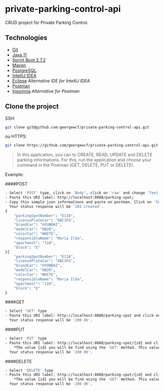 # private-parking-control-api

CRUD project for Private Parking Control.

## Technologies

- [Git](https://git-scm.com)
- [Java 11](https://www.oracle.com/br/java/technologies/javase/jdk11-archive-downloads.html)
- [Sprint Boot 2.7.2](https://spring.io/projects/spring-boot)
- [Maven](https://maven.apache.org/download.cgi) 
- [PostgreSQL](https://www.postgresql.org/download/)
- [IntelliJ IDEA](https://www.jetbrains.com/pt-br/idea/)
- [Eclipse](https://www.eclipse.org/downloads/) *Alternative IDE for IntelliJ IDEA*
- [Postman](https://www.postman.com/downloads/)
- [Insomnia](https://insomnia.rest/download) *Alternative for Postman*


## Clone the project

SSH:
```bash
git clone git@github.com:georgewcf/private-parking-control-api.git
```
ou HTTPS:
```bash
git clone https://github.com/georgewcf/private-parking-control-api.git
```


>In this application, you can to CREATE, READ, UPDATE and DELETE parking informations.
For this, run the application and choose your command in the Postman (GET, DELETE, PUT or DELETE).

Example: 

####POST
```bash
- Select 'POST' type, click on 'Body', click on 'raw' and change 'Text' for 'JSON';
- Paste this URI label: http://localhost:8080/parking-spot;
- Copy this sample json informations and paste on postman. Click on 'Send';
  Your status response will be '201 Created'.
{
    "parkingSpotNumber": "E110",
    "licensePlateCar": "ABC3FG",
    "brandCar": "HYUNDAI",
    "modelCar": "HB20",
    "colorCar": "WHITE",
    "responsibleName": "Maria Ilda",
    "apartment": "110",
    "block": "E"
}{
    "parkingSpotNumber": "E110",
    "licensePlateCar": "ABC3FG",
    "brandCar": "HYUNDAI",
    "modelCar": "HB20",
    "colorCar": "WHITE",
    "responsibleName": "Maria Ilda",
    "apartment": "110",
    "block": "E"
}
```
####GET
```bash
- Select 'GET' type
- Paste this URI label: http://localhost:8080/parking-spot and click on 'Send'.
  Your status response will be '200 OK'.
```

####PUT
```bash
- Select 'PUT' type
- Paste this URI label: http://localhost:8080/parking-spot/{id} and click on 'Send'.
    *The value {id} you will be find using the 'GET' method. This value is an AUTO GENERATE. Copy and paste on URI.
  Your status response will be '200 OK'.

```

####DELETE
```bash
- Select 'DELETE' type
- Paste this URI label: http://localhost:8080/parking-spot/{id} and click on 'Send'.
    *The value {id} you will be find using the 'GET' method. This value is an AUTO GENERATE. Copy and paste on URI.
  Your status response will be '200 OK'.
```